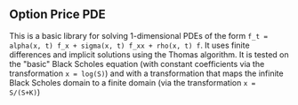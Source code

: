 ## Option Price PDE

This is a basic library for solving 1-dimensional PDEs of the form `f_t = alpha(x, t) f_x + sigma(x, t) f_xx + rho(x, t) f`.  It uses finite differences and implicit solutions using the Thomas algorithm.  It is tested on the "basic" Black Scholes equation (with constant coefficients via the transformation `x = log(S)`) and with a transformation that maps the infinite Black Scholes domain to a finite domain (via the transformation `x = S/(S+K)`)